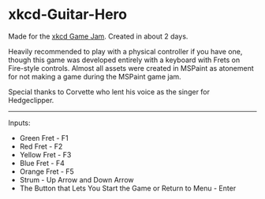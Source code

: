 # xkcd-Guitar-Hero

Made for the [xkcd Game Jam](https://itch.io/jam/xkcdgamejam). Created in about 2 days.

Heavily recommended to play with a physical controller if you have one, though this game was developed entirely with a keyboard with Frets on Fire-style controls. Almost all assets were created in MSPaint as atonement for not making a game during the MSPaint game jam.

Special thanks to Corvette who lent his voice as the singer for Hedgeclipper.

---

Inputs:
* Green Fret - F1
* Red Fret - F2
* Yellow Fret - F3
* Blue Fret - F4
* Orange Fret - F5
* Strum - Up Arrow and Down Arrow
* The Button that Lets You Start the Game or Return to Menu - Enter